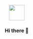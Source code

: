 <p align="center">
  <img src="https://i.giphy.com/media/KzJkzjggfGN5Py6nkT/200.webp" width="50">
</p>
<h3 align="center">
  Hi there 👋 
</h3>

<!--
**sasoria/sasoria** is a ✨ _special_ ✨ repository because its `README.md` (this file) appears on your GitHub profile.

Here are some ideas to get you started:

- 🔭 I’m currently working on ...
- 🌱 I’m currently learning ...
- 👯 I’m looking to collaborate on ...
- 🤔 I’m looking for help with ...
- 💬 Ask me about ...
- 📫 How to reach me: ...
- 😄 Pronouns: ...
- ⚡ Fun fact: ...
-->

